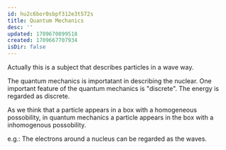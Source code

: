 ```yaml
---
id: hu2c6bor0sbpf312e3t572s
title: Quantum Mechanics
desc: ''
updated: 1709670899518
created: 1709667707934
isDir: false
---
```

Actually this is a subject that describes particles in a wave way.

The quantum mechanics is importatant in describing the nuclear. One
important feature of the quantum mechanics is \"discrete\". The energy
is regarded as discrete.

As we think that a particle appears in a box with a homogeneous
possobility, in quantum mechanics a particle appears in the box with a
inhomogenous possobility.

e.g.: The electrons around a nucleus can be regarded as the waves.
